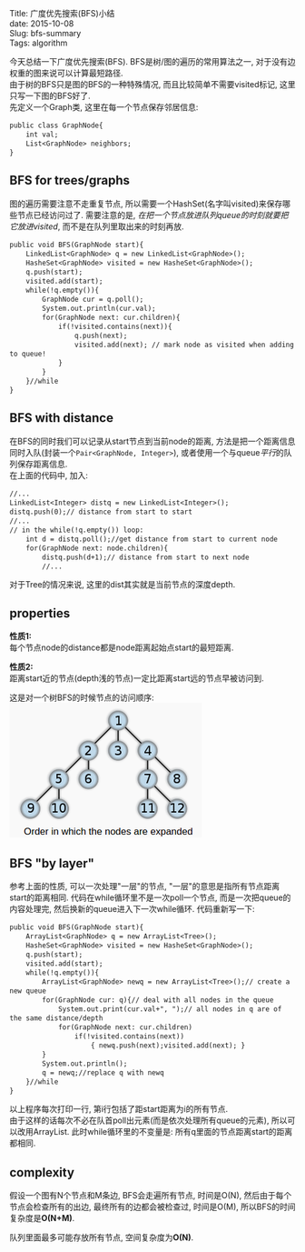 Title: 广度优先搜索(BFS)小结   
date: 2015-10-08   
Slug: bfs-summary   
Tags: algorithm   
   
   
今天总结一下广度优先搜索(BFS). BFS是树/图的遍历的常用算法之一, 对于没有边权重的图来说可以计算最短路径.    
由于树的BFS只是图的BFS的一种特殊情况, 而且比较简单不需要visited标记, 这里只写一下图的BFS好了.    
先定义一个Graph类, 这里在每一个节点保存邻居信息:    
   
	public class GraphNode{   
		int val;   
		List<GraphNode> neighbors;   
	}   
   
   
BFS for trees/graphs   
--------------------   
   
   
图的遍历需要注意不走重复节点, 所以需要一个HashSet(名字叫visited)来保存哪些节点已经访问过了. 需要注意的是, *在把一个节点放进队列queue的时刻就要把它放进visited*, 而不是在队列里取出来的时刻再放.    
   
	public void BFS(GraphNode start){   
		LinkedList<GraphNode> q = new LinkedList<GraphNode>();   
		HasheSet<GraphNode> visited = new HasheSet<GraphNode>();   
		q.push(start);   
		visited.add(start);   
		while(!q.empty()){   
			GraphNode cur = q.poll();   
			System.out.println(cur.val);   
			for(GraphNode next: cur.children){    
				if(!visited.contains(next)){   
					q.push(next);   
					visited.add(next); // mark node as visited when adding to queue!    
				}   
			}   
		}//while   
	}   
   
   
BFS with distance   
-----------------   
在BFS的同时我们可以记录从start节点到当前node的距离, 方法是把一个距离信息同时入队(封装一个``Pair<GraphNode, Integer>``), 或者使用一个与queue*平行*的队列保存距离信息.    
在上面的代码中, 加入:    
   
	//...   
	LinkedList<Integer> distq = new LinkedList<Integer>();   
	distq.push(0);// distance from start to start   
	//...   
	// in the while(!q.empty()) loop:    
		int d = distq.poll();//get distance from start to current node   
		for(GraphNode next: node.children){   
			distq.push(d+1);// distance from start to next node   
			//...   
   
对于Tree的情况来说, 这里的dist其实就是当前节点的深度depth.    
   
   
properties   
----------   
**性质1:**    
每个节点node的distance都是node距离起始点start的最短距离.    
   
**性质2:**    
距离start近的节点(depth浅的节点)一定比距离start远的节点早被访问到.    
   
这是对一个树BFS的时候节点的访问顺序:    
![](../images/bfs-summary/pasted_image.png)   
   
BFS "by layer"   
--------------   
参考上面的性质, 可以一次处理"一层"的节点, "一层"的意思是指所有节点距离start的距离相同. 代码在while循环里不是一次poll一个节点, 而是一次把queue的内容处理完, 然后换新的queue进入下一次while循环. 代码重新写一下:    
   
	public void BFS(GraphNode start){   
		ArrayList<GraphNode> q = new ArrayList<Tree>();   
		HasheSet<GraphNode> visited = new HasheSet<GraphNode>();   
		q.push(start);   
		visited.add(start);   
		while(!q.empty()){   
			ArrayList<GraphNode> newq = new ArrayList<Tree>();// create a new queue   
			for(GraphNode cur: q){// deal with all nodes in the queue    
				System.out.print(cur.val+", ");// all nodes in q are of the same distance/depth   
				for(GraphNode next: cur.children)    
					if(!visited.contains(next))   
						{ newq.push(next);visited.add(next); }   
			}   
			System.out.println();   
			q = newq;//replace q with newq   
		}//while   
	}   
   
   
以上程序每次打印一行, 第i行包括了距start距离为i的所有节点.    
由于这样的话每次不必在队首poll出元素(而是依次处理所有queue的元素), 所以可以改用ArrayList. 此时while循环里的不变量是: 所有q里面的节点距离start的距离都相同.    
   
   
complexity   
----------   
假设一个图有N个节点和M条边, BFS会走遍所有节点, 时间是O(N), 然后由于每个节点会检查所有的出边, 最终所有的边都会被检查过, 时间是O(M), 所以BFS的时间复杂度是**O(N+M)**.    
   
队列里面最多可能存放所有节点, 空间复杂度为**O(N)**.    

